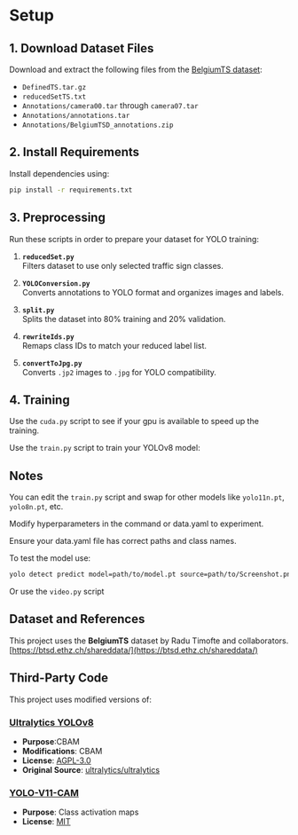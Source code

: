 # Setup

## 1. Download Dataset Files
Download and extract the following files from the [BelgiumTS dataset](https://btsd.ethz.ch/shareddata/):

- `DefinedTS.tar.gz`
- `reducedSetTS.txt`
- `Annotations/camera00.tar` through `camera07.tar`
- `Annotations/annotations.tar`
- `Annotations/BelgiumTSD_annotations.zip`

## 2. Install Requirements
Install dependencies using:

```bash
pip install -r requirements.txt
```

## 3. Preprocessing

Run these scripts in order to prepare your dataset for YOLO training:

1. **`reducedSet.py`**  
   Filters dataset to use only selected traffic sign classes.

2. **`YOLOConversion.py`**  
   Converts annotations to YOLO format and organizes images and labels.

3. **`split.py`**  
   Splits the dataset into 80% training and 20% validation.

4. **`rewriteIds.py`**  
   Remaps class IDs to match your reduced label list.

5. **`convertToJpg.py`**  
   Converts `.jp2` images to `.jpg` for YOLO compatibility.

## 4. Training

Use the `cuda.py` script to see if your gpu is available to speed up the training.

Use the `train.py` script to train your YOLOv8 model:

## Notes

You can edit the `train.py` script and swap for other models like `yolo11n.pt`, `yolo8n.pt`, etc.

Modify hyperparameters in the command or data.yaml to experiment.

Ensure your data.yaml file has correct paths and class names.

To test the model use:
```bash
yolo detect predict model=path/to/model.pt source=path/to/Screenshot.png
```

Or use the `video.py` script

## Dataset and References

This project uses the **BelgiumTS** dataset by Radu Timofte and collaborators.
[https://btsd.ethz.ch/shareddata/](https://btsd.ethz.ch/shareddata/)

## Third-Party Code
This project uses modified versions of:

### [Ultralytics YOLOv8](https://github.com/EwoudVDE/ultralytics)
- **Purpose**:CBAM 
- **Modifications**: CBAM
- **License**: [AGPL-3.0](licenses/ultralytics-LICENSE)  
- **Original Source**: [ultralytics/ultralytics](https://github.com/ultralytics/ultralytics)  

### [YOLO-V11-CAM](https://github.com/rigvedrs/YOLO-V11-CAM)
- **Purpose**: Class activation maps  
- **License**: [MIT](licenses/YOLO-V11-CAM-LICENSE)  